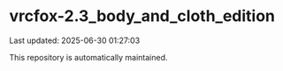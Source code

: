 # vrcfox-2.3_body_and_cloth_edition

Last updated: 2025-06-30 01:27:03

This repository is automatically maintained.

